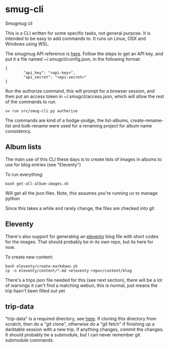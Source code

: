 # smug-cli
Smugmug cli

This is a CLI written for some specific tasks, not general purpose. It is intended to be easy to add commands to. It runs on Linux, OSX and Windows using WSL. 

The smugmug API reference is [here](https://api.smugmug.com/api/v2/doc/index.html). Follow the steps to get an API key, and put it a file named ~/.smugcli/config.json, in the following format:

```
{
        "api_key": "<api-key>",
        "api_secret": "<api-secret>"
}
```

Run the authorize command, this will prompt for a browser session, and then put an access token in  ~/.smugcli/access.json, which will allow the rest of the commands to run. 

```
uv run src/smug-cli.py authorize
```

The commands are kind of a hodge-podge, the  list-albums, create-rename-list and bulk-rename were used for a renaming project for album name consistency.

## Album lists

The main use of this CLI these days is to create lists of images in albums to use for blog entries (see "Eleventy")

To run everything:

```
bash get-all-album-images.sh
```

Will get all the json files. Note, this assumes you're running uv to manage python

Since this takes a while and rarely change, the files are checked into git

## Eleventy

There's also support for generating an [eleventy](https://www.11ty.dev) blog file with short codes for the images. That should probably be in its own repo, but its here for now.

To create new content:

```
bash eleventy/create-markdown.sh
cp -n eleventy/content/*.md <eleventy-repo>/content/blog
```

There's a trips json file needed for this (see next section), there will be a lot of warnings it can't find a matching weburi, this is normal, just means the trip hasn't been filled out yet


## trip-data

"trip-data" is a required directory, see [here](https://github.com/mblevins/trip-data). If cloning this directory from scratch, then do a "git clone", otherwise do a "git fetch" if finishing up a darktable session with a new trip. If anything changes, commit the changes.  It should probably be a submodule, but I can never remember git submodule commands.




